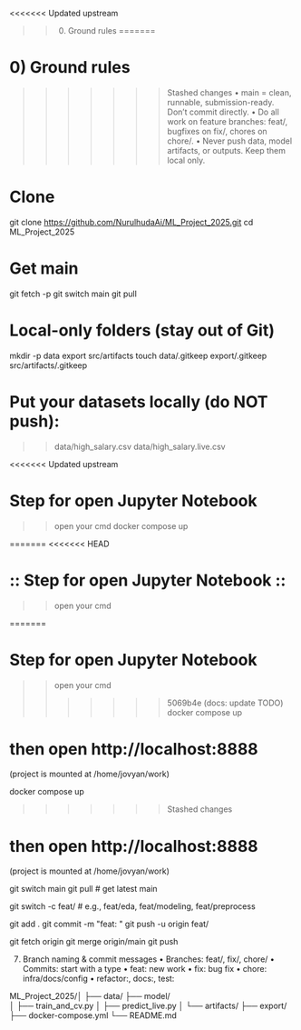 <<<<<<< Updated upstream
>> 0) Ground rules
=======
 
# 0) Ground rules

>>>>>>> Stashed changes
	•	main = clean, runnable, submission-ready. Don’t commit directly.
	•	Do all work on feature branches: feat/<task>, bugfixes on fix/<issue>, chores on chore/<thing>.
	•	Never push data, model artifacts, or outputs. Keep them local only.
# Clone
git clone https://github.com/NurulhudaAi/ML_Project_2025.git
cd ML_Project_2025

# Get main
git fetch -p
git switch main
git pull

# Local-only folders (stay out of Git)
mkdir -p data export src/artifacts
touch data/.gitkeep export/.gitkeep src/artifacts/.gitkeep

# Put your datasets locally (do NOT push):
>> data/high_salary.csv
>> data/high_salary.live.csv


<<<<<<< Updated upstream
# Step for open Jupyter Notebook
>> open your cmd 
>> docker compose up

=======
<<<<<<< HEAD
# :: Step for open Jupyter Notebook ::


>> open your cmd 

=======
# Step for open Jupyter Notebook
>> open your cmd 
>>>>>>> 5069b4e (docs: update TODO)
>> docker compose up

# then open http://localhost:8888
(project is mounted at /home/jovyan/work)

docker compose up
>>>>>>> Stashed changes
# then open http://localhost:8888
(project is mounted at /home/jovyan/work)

git switch main
git pull                 # get latest main

git switch -c feat/<your-task>    # e.g., feat/eda, feat/modeling, feat/preprocess

git add .
git commit -m "feat: <what you did>"
git push -u origin feat/<your-task>

git fetch origin
git merge origin/main
git push

7) Branch naming & commit messages
	•	Branches: feat/<work>, fix/<issue>, chore/<task>
	•	Commits: start with a type
	•	feat: new work
	•	fix: bug fix
	•	chore: infra/docs/config
	•	refactor:, docs:, test:


ML_Project_2025/│
├── data/
├── model/          
│    ├── train_and_cv.py
│    ├── predict_live.py
│    └── artifacts/
├── export/
├── docker-compose.yml
└── README.md